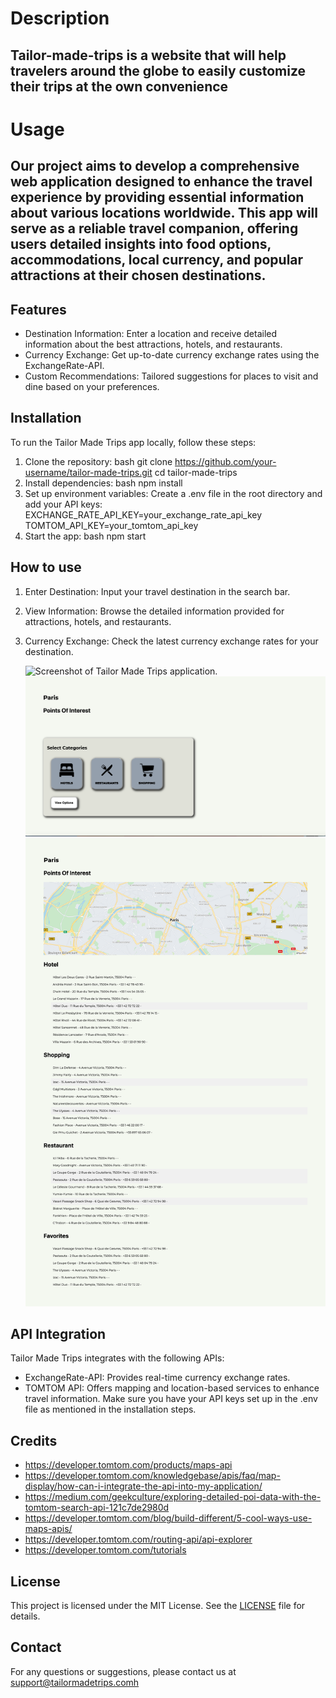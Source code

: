# Description

## Tailor-made-trips is a website that will help travelers around the globe to easily customize their trips at the own convenience

# Usage

## Our project aims to develop a comprehensive web application designed to enhance the travel experience by providing essential information about various locations worldwide. This app will serve as a reliable travel companion, offering users detailed insights into food options, accommodations, local currency, and popular attractions at their chosen destinations.

## Features

- Destination Information: Enter a location and receive detailed information about the best attractions, hotels, and restaurants.
- Currency Exchange: Get up-to-date currency exchange rates using the ExchangeRate-API.
- Custom Recommendations: Tailored suggestions for places to visit and dine based on your preferences.

## Installation

To run the Tailor Made Trips app locally, follow these steps:

1. Clone the repository:
   bash
   git clone https://github.com/your-username/tailor-made-trips.git
   cd tailor-made-trips
2. Install dependencies:
   bash
   npm install
3. Set up environment variables:
   Create a .env file in the root directory and add your API keys:
   EXCHANGE_RATE_API_KEY=your_exchange_rate_api_key
   TOMTOM_API_KEY=your_tomtom_api_key
4. Start the app:
   bash
   npm start

## How to use

1. Enter Destination: Input your travel destination in the search bar.
2. View Information: Browse the detailed information provided for attractions, hotels, and restaurants.
3. Currency Exchange: Check the latest currency exchange rates for your destination.

   ![Screenshot of Tailor Made Trips application.](/assets/images/tmt_screenshot_1.png)
   ![Screenshot of Tailor Made Trips application.](/assets/images/tmt_screenshot_2.png)
   ![Screenshot of Tailor Made Trips application.](/assets/images/tmt_screenshot_3.png)

## API Integration

Tailor Made Trips integrates with the following APIs:

- ExchangeRate-API: Provides real-time currency exchange rates.
- TOMTOM API: Offers mapping and location-based services to enhance travel information.
  Make sure you have your API keys set up in the .env file as mentioned in the installation steps.

## Credits

- <https://developer.tomtom.com/products/maps-api>
- <https://developer.tomtom.com/knowledgebase/apis/faq/map-display/how-can-i-integrate-the-api-into-my-application/>
- <https://medium.com/geekculture/exploring-detailed-poi-data-with-the-tomtom-search-api-121c7de2980d>
- <https://developer.tomtom.com/blog/build-different/5-cool-ways-use-maps-apis/>
- <https://developer.tomtom.com/routing-api/api-explorer>
- <https://developer.tomtom.com/tutorials>

## License

This project is licensed under the MIT License. See the [LICENSE](LICENSE) file for details.

## Contact

For any questions or suggestions, please contact us at support@tailormadetrips.comh
